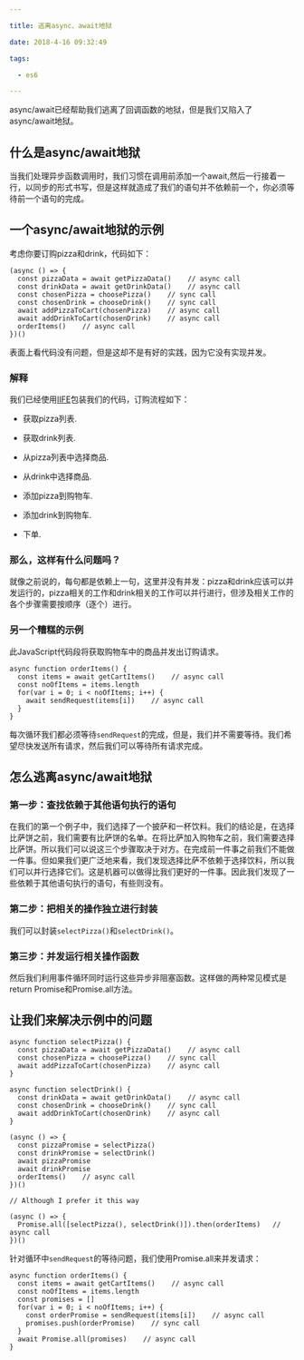 ```yaml
---

title: 逃离async、await地狱

date: 2018-4-16 09:32:49

tags: 

  - es6

---
```


async/await已经帮助我们逃离了回调函数的地狱，但是我们又陷入了async/await地狱。

## 什么是async/await地狱

当我们处理异步函数调用时，我们习惯在调用前添加一个await,然后一行接着一行，以同步的形式书写，但是这样就造成了我们的语句并不依赖前一个，你必须等待前一个语句的完成。

## 一个async/await地狱的示例

考虑你要订购pizza和drink，代码如下：

```
(async () => {
  const pizzaData = await getPizzaData()    // async call
  const drinkData = await getDrinkData()    // async call
  const chosenPizza = choosePizza()    // sync call
  const chosenDrink = chooseDrink()    // sync call
  await addPizzaToCart(chosenPizza)    // async call
  await addDrinkToCart(chosenDrink)    // async call
  orderItems()    // async call
})()
```

表面上看代码没有问题，但是这却不是有好的实践，因为它没有实现并发。

### 解释

我们已经使用[IIFE](https://developer.mozilla.org/en-US/docs/Glossary/IIFE)包装我们的代码，订购流程如下：


- 获取pizza列表.

- 获取drink列表.

- 从pizza列表中选择商品.

- 从drink中选择商品.

- 添加pizza到购物车.

- 添加drink到购物车.

- 下单.

### 那么，这样有什么问题吗？

就像之前说的，每句都是依赖上一句，这里并没有并发：pizza和drink应该可以并发运行的，pizza相关的工作和drink相关的工作可以并行进行，但涉及相关工作的各个步骤需要按顺序（逐个）进行。

### 另一个糟糕的示例

此JavaScript代码段将获取购物车中的商品并发出订购请求。

```
async function orderItems() {
  const items = await getCartItems()    // async call
  const noOfItems = items.length
  for(var i = 0; i < noOfItems; i++) {
    await sendRequest(items[i])    // async call
  }
}
```
每次循环我们都必须等待`sendRequest`的完成，但是，我们并不需要等待。我们希望尽快发送所有请求，然后我们可以等待所有请求完成。

## 怎么逃离async/await地狱

### 第一步：查找依赖于其他语句执行的语句

在我们的第一个例子中，我们选择了一个披萨和一杯饮料。我们的结论是，在选择比萨饼之前，我们需要有比萨饼的名单。在将比萨加入购物车之前，我们需要选择比萨饼。所以我们可以说这三个步骤取决于对方。在完成前一件事之前我们不能做一件事。但如果我们更广泛地来看，我们发现选择比萨不依赖于选择饮料，所以我们可以并行选择它们。这是机器可以做得比我们更好的一件事。因此我们发现了一些依赖于其他语句执行的语句，有些则没有。

### 第二步：把相关的操作独立进行封装

我们可以封装`selectPizza()`和`selectDrink()`。

### 第三步：并发运行相关操作函数

然后我们利用事件循环同时运行这些异步非阻塞函数。这样做的两种常见模式是return Promise和Promise.all方法。


## 让我们来解决示例中的问题

```
async function selectPizza() {
  const pizzaData = await getPizzaData()    // async call
  const chosenPizza = choosePizza()    // sync call
  await addPizzaToCart(chosenPizza)    // async call
}

async function selectDrink() {
  const drinkData = await getDrinkData()    // async call
  const chosenDrink = chooseDrink()    // sync call
  await addDrinkToCart(chosenDrink)    // async call
}

(async () => {
  const pizzaPromise = selectPizza()
  const drinkPromise = selectDrink()
  await pizzaPromise
  await drinkPromise
  orderItems()    // async call
})()

// Although I prefer it this way 

(async () => {
  Promise.all([selectPizza(), selectDrink()]).then(orderItems)   // async call
})()
```

针对循环中`sendRequest`的等待问题，我们使用Promise.all来并发请求：

```
async function orderItems() {
  const items = await getCartItems()    // async call
  const noOfItems = items.length
  const promises = []
  for(var i = 0; i < noOfItems; i++) {
    const orderPromise = sendRequest(items[i])    // async call
    promises.push(orderPromise)    // sync call
  }
  await Promise.all(promises)    // async call
}
```

